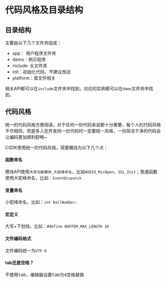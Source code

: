 代码风格及目录结构
===

## 目录结构

主要由以下几个文件夹组成：
* app： 用户程序文件夹
* demo：例示程序
* include: 头文件夹
* init：初始化代码，不建议改动
* platform：库文件相关

相关API都可以在`include`文件夹中找到，对应的实例都可以在`demo`文件夹中找到。

## 代码风格

统一的代码风格方便阅读，对于任何一份代码来说都十分重要，每个人的代码风格不尽相同，但是多人在开发同一份代码时一定要统一风格，一份简洁干净的代码会让编码更加顺利舒畅~

CSDK使用统一的代码风格，简要概括为以下几个点：

#### 函数命名

模块API使用`大写功能模块_大驼峰命名`，比如`AUDIO_MicOpen`，`SSL_Init`；普通函数使用大驼峰命名，比如：`EventDispatch`

#### 变量命名

小驼峰命名，比如：`int ballNumber;`

#### 宏定义

大写+下划线，比如：`#define BUFFER_MAX_LENGTH 10`

#### 文件编码格式

文件编码统一为`UTF-8`

#### tab还是空格？

不使用<kbd>tab</kbd>，编辑器设置<kbd>tab</kd>为4空格替换





